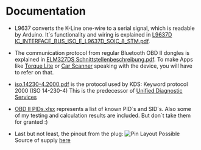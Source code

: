 # Documentation
* L9637 converts the K-Line one-wire to a serial signal, which is readable by Arduino.
It´s functionality and wiring is explained in [L9637D IC_INTERFACE_BUS_ISO_E_L9637D_SOIC_8_STM.pdf](https://github.com/HerrRiebmann/KDS2Bluetooth/blob/master/Documentation/L9637D%20IC_INTERFACE_BUS_ISO_E_L9637D_SOIC_8_STM.pdf).

* The communication protocol from regular Bluetooth OBD II dongles is explained in [ELM327DS Schnittstellenbeschreibung.pdf](https://github.com/HerrRiebmann/KDS2Bluetooth/blob/master/Documentation/ELM327DS%20Schnittstellenbeschreibung.pdf).
To make Apps like [Torque Lite](https://play.google.com/store/apps/details?id=org.prowl.torque&hl=de) or [Car Scanner](https://www.microsoft.com/de-de/store/apps/car-scanner-elm-obd2/9nblggh5lpx9) speaking with the device, you will have to refer on that.

* [iso.14230-4.2000.pdf](https://github.com/HerrRiebmann/KDS2Bluetooth/blob/master/Documentation/iso.14230-4.2000.pdf) is the protocol used by KDS: Keyword protocol 2000 (ISO 14-230-4)
This is the predecessor of [Unified Diagnostic Services](https://en.wikipedia.org/wiki/Unified_Diagnostic_Services)

* [OBD II PIDs.xlsx](https://github.com/HerrRiebmann/KDS2Bluetooth/blob/master/Documentation/OBD%20II%20PIDs.xlsx) represents a list of known PID´s and SID´s. Also some of my testing and calculation results are included. But don´t take them for granted :)

* Last but not least, the pinout from the plug:
![Pin Layout](https://github.com/HerrRiebmann/KDS2Bluetooth/blob/master/Documentation/Pin%20Layout.jpg)
Possible Source of supply [here](http://www.corsa-technic.com/item.php?item_id=341)
